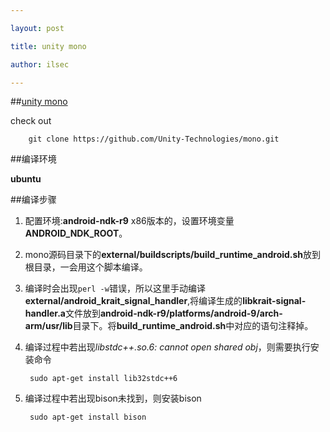 ```yaml
---

layout: post

title: unity mono

author: ilsec

---
```


##[unity mono](https://github.com/Unity-Technologies/mono)

check out

		git clone https://github.com/Unity-Technologies/mono.git

##编译环境

**ubuntu**

##编译步骤

1. 配置环境:**android-ndk-r9** x86版本的，设置环境变量**ANDROID\_NDK_ROOT**。

2. mono源码目录下的**external/buildscripts/build_runtime_android.sh**放到根目录，一会用这个脚本编译。

3. 编译时会出现```perl -w```错误，所以这里手动编译**external/android_krait_signal_handler**,将编译生成的**libkrait-signal-handler.a**文件放到**android-ndk-r9/platforms/android-9/arch-arm/usr/lib**目录下。将**build_runtime_android.sh**中对应的语句注释掉。

4. 编译过程中若出现*libstdc++.so.6: cannot open shared obj*，则需要执行安装命令

		sudo apt-get install lib32stdc++6	

5. 编译过程中若出现bison未找到，则安装bison

		sudo apt-get install bison
